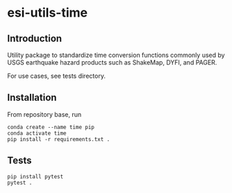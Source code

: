 # esi-utils-time

## Introduction

Utility package to standardize time conversion functions commonly used by USGS earthquake hazard products such as ShakeMap, DYFI, and PAGER. 

For use cases, see tests directory.

## Installation

From repository base, run
```
conda create --name time pip
conda activate time
pip install -r requirements.txt .
```

## Tests

```
pip install pytest
pytest .
```
